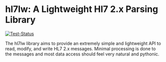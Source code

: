 # hl7lw: A Lightweight Hl7 2.x Parsing Library

[![Test-Status](https://github.com/acv/hl7lw/actions/workflows/python-app.yml/badge.svg?branch=main)](https://github.com/acv/hl7lw/actions/workflows/python-app.yml)

The hl7lw library aims to provide an extremely simple and lightweight
API to read, modify, and write HL7 2.x messages. Minimal processing is
done to the messages and most data access should feel very natural and
pythonic.